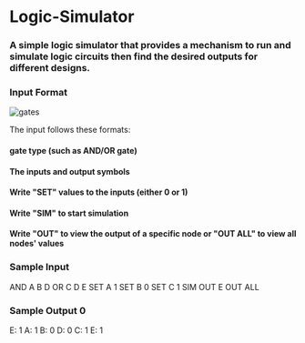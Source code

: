 # Logic-Simulator
### A simple logic simulator that provides a mechanism to run and simulate logic circuits then find the desired outputs for different designs.

### Input Format
![gates](https://user-images.githubusercontent.com/81903080/192406733-f2eeaa70-a0ad-440d-9d4b-169f610beb34.png)

The input follows these formats:

#### gate type (such as AND/OR gate)
#### The inputs and output symbols
#### Write "SET" values to the inputs (either 0 or 1)
#### Write "SIM" to start simulation
#### Write "OUT" to view the output of a specific node or "OUT ALL" to view all nodes' values

### Sample Input 
AND A B D
OR C D E
SET A 1
SET B 0 
SET C 1
SIM 
OUT E
OUT ALL

### Sample Output 0
E: 1
A: 1
B: 0
D: 0
C: 1
E: 1
